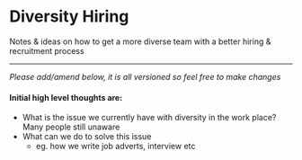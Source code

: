 # Diversity Hiring

Notes &amp; ideas on how to get a more diverse team with a better hiring &amp; recruitment process

---

*Please add/amend below, it is all versioned so feel free to make changes*

#### Initial high level thoughts are:
* What is the issue we currently have with diversity in the work place? Many people still unaware
* What can we do to solve this issue
  * eg. how we write job adverts, interview etc
